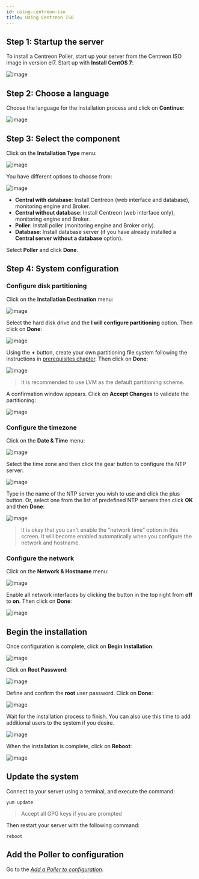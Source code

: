 ```yaml
---
id: using-centreon-iso
title: Using Centreon ISO
---
```


## Step 1: Startup the server

To install a Centreon Poller, start up your server from the Centreon ISO image in version el7.
Start up with **Install CentOS 7**:

![image](assets/installation/01_bootmenu.png)

## Step 2: Choose a language

Choose the language for the installation process and click on **Continue**:

![image](assets/installation/02_select_install_lang.png)

## Step 3: Select the component

Click on the **Installation Type** menu:

![image](assets/installation/03_menu_type_install.png)

You have different options to choose from:

![image](assets/installation/07installpoller.png)

* **Central with database**: Install Centreon (web interface and database), monitoring engine and Broker.
* **Central without database**: Install Centreon (web interface only), monitoring engine and Broker.
* **Poller**: Install poller (monitoring engine and Broker only).
* **Database**: Install database server (if you have already installed a **Central server without a database** option).

Select **Poller** and click **Done**.

## Step 4: System configuration

### Configure disk partitioning

Click on the **Installation Destination** menu:

![image](assets/installation/05_menu_filesystem.png)

Select the hard disk drive and the **I will configure partitioning** option. Then click on **Done**:

![image](assets/installation/06_select_disk.png)

Using the **+** button, create your own partitioning file system following the instructions in
[prerequisites chapter](prerequisites.html). Then click on **Done**:

![image](assets/installation/07_partitioning_filesystem.png)

> It is recommended to use LVM as the default partitioning scheme.

A confirmation window appears. Click on **Accept Changes** to validate the partitioning:

![image](assets/installation/08_apply_changes.png)

### Configure the timezone

Click on the **Date & Time** menu:

![image](assets/installation/11_menu_timezone.png)

Select the time zone and then click the gear button to configure the NTP server:

![image](assets/installation/12_select_timzeone.png)

Type in the name of the NTP server you wish to use and click the plus button. Or, select one from the list of
predefined NTP servers then click **OK** and then **Done**:

![image](assets/installation/13_enable_ntp.png)

> It is okay that you can't enable the “network time” option in this screen. It will become enabled automatically when
> you configure the network and hostname.

### Configure the network

Click on the **Network & Hostname** menu:

![image](assets/installation/09_menu_network.png)

Enable all network interfaces by clicking the button in the top right from **off** to **on**. Then click on **Done**:

![image](assets/installation/10_network_hostname.png)

## Begin the installation

Once configuration is complete, click on **Begin Installation**:

![image](assets/installation/14_begin_install.png)

Click on **Root Password**:

![image](assets/installation/15_menu_root_password.png)

Define and confirm the **root** user password. Click on **Done**:

![image](assets/installation/16_define_root_password.png)

Wait for the installation process to finish. You can also use this time to add additional users to the system if you
desire.

![image](assets/installation/17_wait_install.png)

When the installation is complete, click on **Reboot**:

![image](assets/installation/18_reboot_server.png)

## Update the system

Connect to your server using a terminal, and execute the command:

``` shell
yum update
```

> Accept all GPG keys if you are prompted

Then restart your server with the following command:

``` shell
reboot
```

## Add the Poller to configuration

Go to the *[Add a Poller to configuration](../../monitoring/monitoring-servers/add-a-poller-to-configuration.html)*.
